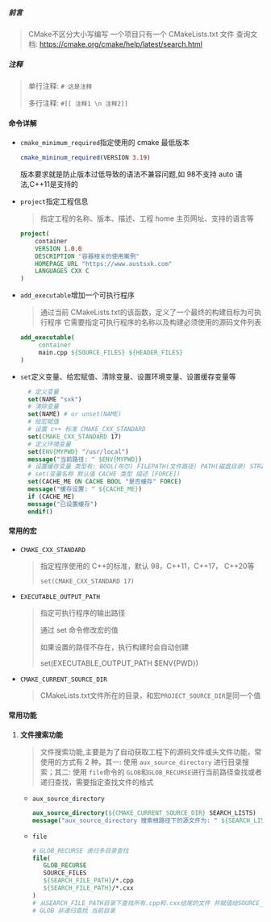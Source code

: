 ##### 前言
> CMake不区分大小写编写
> 一个项目只有一个 CMakeLists.txt 文件
> 查询文档: https://cmake.org/cmake/help/latest/search.html

##### 注释
> 单行注释: `# 这是注释`
> 
> 多行注释: `#[[ 注释1 \n 注释2]]`

#### 命令详解
- `cmake_minimum_required`指定使用的 cmake 最低版本
  ```cmake
  cmake_mininum_required(VERSION 3.19)
  ```
  版本要求就是防止版本过低导致的语法不兼容问题,如 98不支持 auto 语法,C++11是支持的

- `project`指定工程信息
  > 指定工程的名称、版本、描述、工程 home 主页网址、支持的语言等
    ```cmake
    project(
        container
        VERSION 1.0.0
        DESCRIPTION "容器相关的使用案例"
        HOMEPAGE_URL "https://www.austsxk.com"
        LANGUAGES CXX C
    )
    ```
- `add_executable`增加一个可执行程序
  > 通过当前 CMakeLists.txt的该函数，定义了一个最终的构建目标为可执行程序
  > 它需要指定可执行程序的名称以及构建必须使用的源码文件列表
    ```cmake
    add_executable(
         container
         main.cpp ${SOURCE_FILES} ${HEADER_FILES}
    )
    ```
- `set`定义变量、给宏赋值、清除变量、设置环境变量、设置缓存变量等
  ```cmake
    # 定义变量
    set(NAME "sxk")
    # 清除变量
    set(NAME) # or unset(NAME)
    # 给宏赋值
    # 设置 c++ 标准 CMAKE_CXX_STANDARD
    set(CMAKE_CXX_STANDARD 17)
    # 定义环境变量
    set(ENV{MYPWD} "/usr/local")
    message("当前路径: " $ENV{MYPWD})
    # 设置缓存变量 类型有: BOOL(布尔) FILEPATH(文件路径) PATH(磁盘目录) STRING(字符串) INTERNAL(一行文字) 
    # set(变量名称 默认值 CACHE 类型 描述 [FORCE])
    set(CACHE_ME ON CACHE BOOL "是否缓存" FORCE)
    message("缓存设置: " ${CACHE_ME})
    if (CACHE_ME)
    message("已设置缓存")
    endif()
  ```

#### 常用的宏
- `CMAKE_CXX_STANDARD`
  > 指定程序使用的 C++的标准，默认 98，C++11，C++17， C++20等
  > 
  > `set(CMAKE_CXX_STANDARD 17)`

- `EXECUTABLE_OUTPUT_PATH`
  > 指定可执行程序的输出路径  
  > 
  > 通过 set 命令修改宏的值
  > 
  > 如果设置的路径不存在，执行构建时会自动创建 
  > 
  > set(EXECUTABLE_OUTPUT_PATH $ENV{PWD})
- `CMAKE_CURRENT_SOURCE_DIR`
  > CMakeLists.txt文件所在的目录，和宏`PROJECT_SOURCE_DIR`是同一个值

#### 常用功能
1. **文件搜索功能**
   > 文件搜索功能,主要是为了自动获取工程下的源码文件或头文件功能，常使用的方式有 2 种，其一: 使用 `aux_source_directory`
   > 进行目录搜索；其二: 使用 `file`命令的 `GLOB`和`GLOB_RECURSE`进行当前路径查找或者递归查找，需要指定查找文件的格式
   * `aux_source_directory`
     ```cmake
     aux_source_directory(${CMAKE_CURRENT_SOURCE_DIR} SEARCH_LISTS)
     message("aux_source_directory 搜索根路径下的源文件为: " ${SEARCH_LISTS})   
     ```
   * `file`
     ```cmake
     # GLOB_RECURSE 递归多目录查找
     file(
        GLOB_RECURSE
        SOURCE_FILES
        ${SEARCH_FILE_PATH}/*.cpp
        ${SEARCH_FILE_PATH}/*.cxx
     )
     # 从SEARCH_FILE_PATH目录下查找所有.cpp和.cxx结尾的文件 并赋值给SOURCE_FILES变量
     # GLOB 非递归查找 当前目录
     ```